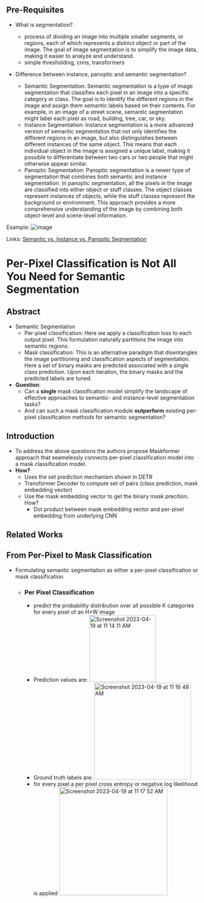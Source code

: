 ## Pre-Requisites
- What is segmentation?
    - process of dividing an image into multiple smaller segments, or regions, each of which represents a distinct object or part of the image. The goal of image segmentation is to simplify the image data, making it easier to analyze and understand.
    - simple thresholding, cnns, transformers

- Difference between instance, panoptic and semantic segmentation?
    - Semantic Segmentation: Semantic segmentation is a type of image segmentation that classifies each pixel in an image into a specific category or class. The goal is to identify the different regions in the image and assign them semantic labels based on their contents. For example, in an image of a street scene, semantic segmentation might label each pixel as road, building, tree, car, or sky.
    - Instance Segmentation: Instance segmentation is a more advanced version of semantic segmentation that not only identifies the different regions in an image, but also distinguishes between different instances of the same object. This means that each individual object in the image is assigned a unique label, making it possible to differentiate between two cars or two people that might otherwise appear similar.
    - Panoptic Segmentation: Panoptic segmentation is a newer type of segmentation that combines both semantic and instance segmentation. In panoptic segmentation, all the pixels in the image are classified into either object or stuff classes. The object classes represent instances of objects, while the stuff classes represent the background or environment. This approach provides a more comprehensive understanding of the image by combining both object-level and scene-level information.


Example:
![image](https://i.imgur.com/tGnBSOq.png)

Links:
[Semantic vs. Instance vs. Panoptic Segmentation](https://pyimagesearch.com/2022/06/29/semantic-vs-instance-vs-panoptic-segmentation/)

# Per-Pixel Classification is Not All You Need for Semantic Segmentation

## Abstract 
- Semantic Segmentation
    - Per-pixel classification: Here we apply a classification loss to each output pixel. This formulation naturally partitions the image into semantic regions.
    - Mask classification: This is an alternative paradigm that disentangles the image partitioning and classification aspects of segmentation. Here a set of binary masks are predicted associated with a single class prediction. Upon each iteration, the binary masks and the predicted labels are tuned.
- **Question**: 
    - Can a **single** mask classification model simplify the landscape of effective approaches to semantic- and instance-level segmentation tasks?
    - And can such a mask classification module **outperform** existing per-pixel classification methods for semantic segmentation?

## Introduction
- To address the above questions the authors propose Maskformer approach that seamelessly connects per-pixel classification model into a mask classification model.
- **How?**
    - Uses the set prediction mechanism shown in DETR
    - Transformer Decoder to compute set of pairs (class prediction, mask embedding vector)
    - Use the mask embedding vector to get the binary mask precition. How?
        - Dot product between mask embedding vector and per-pixel embedding from underlying CNN

## Related Works

## From Per-Pixel to Mask Classification
- Formulating semantic segmentation as either a per-pixel classification or mask classification
    - ### Per Pixel Classification
        - predict the probability distribution over all possible K categories for every pixel of an H×W image
        - Prediction values are: <img width="175" alt="Screenshot 2023-04-19 at 11 14 11 AM" src="https://user-images.githubusercontent.com/44690292/232977761-b490a9e4-07e1-4e52-9b42-33bea524c6ee.png">
        - Ground truth labels are: <img width="254" alt="Screenshot 2023-04-19 at 11 16 48 AM" src="https://user-images.githubusercontent.com/44690292/232978118-689b2d43-0cf7-433e-93a5-080b357c96ff.png">
        - for every pixel a per pixel cross entropy or negative log likelihood is applied <img width="284" alt="Screenshot 2023-04-19 at 11 17 52 AM" src="https://user-images.githubusercontent.com/44690292/232978323-cfd05218-91b7-442c-b3c9-b696d6e360f2.png">





